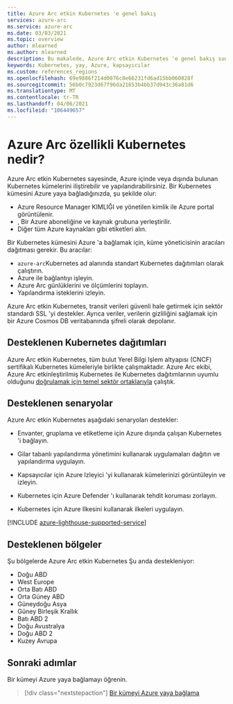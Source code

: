 ```yaml
---
title: Azure Arc etkin Kubernetes 'e genel bakış
services: azure-arc
ms.service: azure-arc
ms.date: 03/03/2021
ms.topic: overview
author: mlearned
ms.author: mlearned
description: Bu makalede, Azure Arc etkin Kubernetes 'e genel bakış sunulmaktadır.
keywords: Kubernetes, yay, Azure, kapsayıcılar
ms.custom: references_regions
ms.openlocfilehash: 69e9886f214d0076c8e66231fd6ad15bb060828f
ms.sourcegitcommit: 56b0c7923d67f96da21653b4bb37d943c36a81d6
ms.translationtype: MT
ms.contentlocale: tr-TR
ms.lasthandoff: 04/06/2021
ms.locfileid: "106449657"
---
```

# <a name="what-is-azure-arc-enabled-kubernetes"></a>Azure Arc özellikli Kubernetes nedir?

Azure Arc etkin Kubernetes sayesinde, Azure içinde veya dışında bulunan Kubernetes kümelerini iliştirebilir ve yapılandırabilirsiniz. Bir Kubernetes kümesini Azure yaya bağladığınızda, şu şekilde olur:
* Azure Resource Manager KIMLIĞI ve yönetilen kimlik ile Azure portal görüntülenir. 
* , Bir Azure aboneliğine ve kaynak grubuna yerleştirilir.
* Diğer tüm Azure kaynakları gibi etiketleri alın. 

Bir Kubernetes kümesini Azure 'a bağlamak için, küme yöneticisinin aracıları dağıtması gerekir. Bu aracılar:
* `azure-arc`Kubernetes ad alanında standart Kubernetes dağıtımları olarak çalıştırın.
* Azure ile bağlantıyı işleyin.
* Azure Arc günlüklerini ve ölçümlerini toplayın.
* Yapılandırma isteklerini izleyin. 

Azure Arc etkin Kubernetes, transit verileri güvenli hale getirmek için sektör standardı SSL 'yi destekler. Ayrıca veriler, verilerin gizliliğini sağlamak için bir Azure Cosmos DB veritabanında şifreli olarak depolanır.

## <a name="supported-kubernetes-distributions"></a>Desteklenen Kubernetes dağıtımları

Azure Arc etkin Kubernetes, tüm bulut Yerel Bilgi Işlem altyapısı (CNCF) sertifikalı Kubernetes kümeleriyle birlikte çalışmaktadır. Azure Arc ekibi, Azure Arc etkinleştirilmiş Kubernetes ile Kubernetes dağıtımlarının uyumlu olduğunu [doğrulamak için temel sektör ortaklarıyla](./validation-program.md) çalıştık.

## <a name="supported-scenarios"></a>Desteklenen senaryolar 

Azure Arc etkin Kubernetes aşağıdaki senaryoları destekler: 

* Envanter, gruplama ve etiketleme için Azure dışında çalışan Kubernetes 'i bağlayın.

* Gilar tabanlı yapılandırma yönetimini kullanarak uygulamaları dağıtın ve yapılandırma uygulayın. 

* Kapsayıcılar için Azure Izleyici 'yi kullanarak kümelerinizi görüntüleyin ve izleyin.

* Kubernetes için Azure Defender 'ı kullanarak tehdit koruması zorlayın.

* Kubernetes için Azure Ilkesini kullanarak ilkeleri uygulayın.

[!INCLUDE [azure-lighthouse-supported-service](../../../includes/azure-lighthouse-supported-service.md)]

## <a name="supported-regions"></a>Desteklenen bölgeler 

Şu bölgelerde Azure Arc etkin Kubernetes Şu anda destekleniyor: 

* Doğu ABD
* West Europe
* Orta Batı ABD
* Orta Güney ABD
* Güneydoğu Asya
* Güney Birleşik Krallık
* Batı ABD 2
* Doğu Avustralya
* Doğu ABD 2
* Kuzey Avrupa

## <a name="next-steps"></a>Sonraki adımlar

Bir kümeyi Azure yaya bağlamayı öğrenin.
> [!div class="nextstepaction"]
> [Bir kümeyi Azure yaya bağlama](./quickstart-connect-cluster.md)
